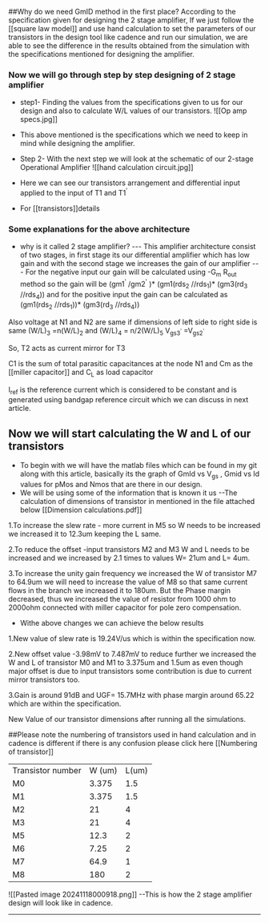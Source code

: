 ##Why do we need GmID  method in the first place?
According to the specification given for designing the 2 stage amplifier,
If we just follow the [[square law model]] and use hand calculation to set the parameters of our transistors in the design tool like cadence and run our simulation, we are able to see the difference in the results obtained from the simulation with the specifications mentioned for designing the amplifier.

### Now we will go through step by step designing of 2 stage amplifier
- step1- Finding the values from the specifications given to us for our design and also to calculate W/L values of our transistors.
 ![[Op amp specs.jpg]] 
 - This above mentioned is the specifications which we need to keep in mind while designing the amplifier.
- Step 2-  With the next step we will look at the schematic of our 2-stage Operational Amplifier
![[hand calculation circuit.jpg]]

- Here we can see our transistors arrangement and differential input applied to the input of T1 and T1<sup>'</sup> 
- For [[transistors]]details    
### Some explanations for the above architecture 
- why is it called 2 stage amplifier?
--- This amplifier architecture consist of two stages, in first stage its our differential amplifier which has low gain and with the second stage we increases the gain of our amplifier
--- For the negative input our gain will be calculated using -G<sub>m</sub> R<sub>out</sub>  method
so the gain will be (gm1<sup>'</sup> /gm2<sup>'</sup> )* (gm1(rds<sub>2</sub> //rds<sub>1</sub>)* (gm3(rd<sub>3</sub> //rds<sub>4</sub>)) 
and for the positive input the gain can be calculated as (gm1(rds<sub>2</sub> //rds<sub>1</sub>))* (gm3(rd<sub>3</sub> //rds<sub>4</sub>))

Also voltage at N1 and N2 are same if dimensions of left side to right side is same
(W/L)<sub>3</sub> =n(W/L)<sub>2</sub>  and (W/L)<sub>4</sub> = n/2(W/L)<sub>5</sub> 
V<sub>gs3<sup>'</sup></sub> =V<sub>gs2<sup>'</sup></sub>  

So, T2 acts as current mirror for T3

C1 is the sum of total parasitic capacitances at the node N1 and Cm as the [[miller capacitor]]  and C<sub>L</sub> as load capacitor 

I<sub>ref</sub> is the reference current which is considered to be constant and is generated using bandgap reference circuit which we can discuss in next article.

## Now we will start calculating the W and L of our transistors
- To begin with we will have the matlab files which  can be found in my git along with this article, basically its the graph of GmId vs V<sub>gs</sub> , Gmid vs Id values for pMos and Nmos that are there in our design.
- We will be using some of the information that is known it us 
--The calculation of dimensions of transistor in mentioned in the file attached below
[[Dimension calculations.pdf]]

1.To increase the slew rate - more current in M5 so W needs to be increased we increased it to 12.3um keeping the L same.

2.To reduce the offset -input transistors M2 and M3 W and L needs to be increased and we increased by 2.1 times to values W= 21um and L= 4um.

3.To increase the unity gain frequency we increased the W of transistor M7 to 64.9um we will need to increase the value of M8 so that same current flows in the branch we increased it to 180um. But the Phase margin decreased, thus we increased the value of resistor from 1000 ohm to 2000ohm connected with miller capacitor for pole zero compensation.
- Withe above changes we can achieve the below results

1.New value of slew rate is 19.24V/us which is within the specification now.

2.New offset value -3.98mV to 7.487mV to reduce further we increased the W and L of transistor M0 and M1 to 3.375um and 1.5um as even though major offset is due to input transistors some contribution is due to current mirror transistors too.

3.Gain is around 91dB and UGF= 15.7MHz with phase margin around 65.22 which are within the specification.

New Value of our transistor dimensions after running all the simulations.

##Please note the numbering of transistors used in hand calculation and in cadence is different if there is any confusion please click here [[Numbering of transistor]]


|   |   |   |
|---|---|---|
|Transistor number|W (um)|L(um)|
|M0|3.375|1.5|
|M1|3.375|1.5|
|M2|21|4|
|M3|21|4|
|M5|12.3|2|
|M6|7.25|2|
|M7|64.9|1|
|M8|180|2|
![[Pasted image 20241118000918.png]]
--This is how the 2 stage amplifier design will look like in cadence.




-  --
